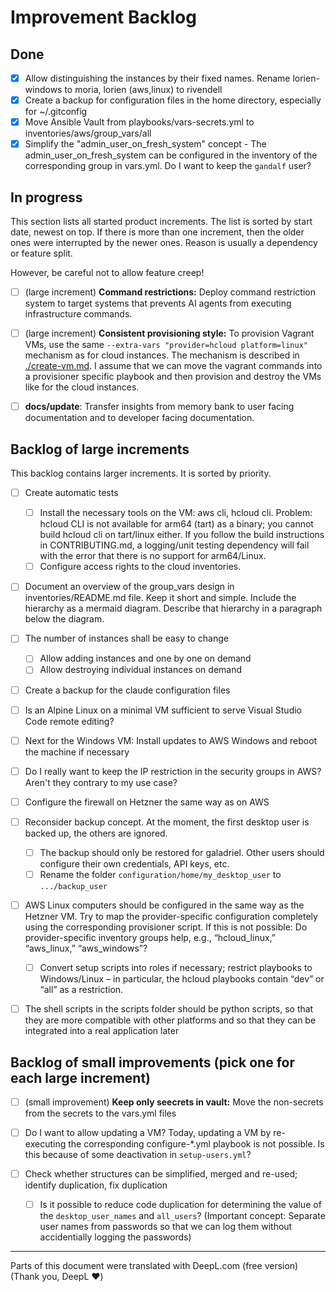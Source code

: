 # Improvement Backlog

## Done

- [x] Allow distinguishing the instances by their fixed names. Rename lorien-windows to moria, lorien (aws,linux) to rivendell
- [x] Create a backup for configuration files in the home directory, especially for ~/.gitconfig
- [x] Move Ansible Vault from playbooks/vars-secrets.yml to inventories/aws/group_vars/all
- [x] Simplify the "admin_user_on_fresh_system" concept - The admin_user_on_fresh_system can be configured in the inventory of the corresponding group in vars.yml. Do I want to keep the `gandalf` user?

## In progress

This section lists all started product increments. The list is sorted by start date, newest on top. If there is more than one increment, then the older ones were interrupted by the newer ones. Reason is usually a dependency or feature split.

However, be careful not to allow feature creep!

- [ ] (large increment) **Command restrictions:** Deploy command restriction system to target systems that prevents AI agents from executing infrastructure commands.

- [ ] (large increment) **Consistent provisioning style:** To provision Vagrant VMs, use the same `--extra-vars "provider=hcloud platform=linux"` mechanism as for cloud instances. The mechanism is described in [./create-vm.md](./create-vm.md). I assume that we can move the vagrant commands into a provisioner specific playbook and then provision and destroy the VMs like for the cloud instances.

- [ ] **docs/update**: Transfer insights from memory bank to user facing documentation and to developer facing documentation.

## Backlog of large increments

This backlog contains larger increments. It is sorted by priority.

- [ ] Create automatic tests
  - [ ] Install the necessary tools on the VM: aws cli, hcloud cli. Problem: hcloud CLI is not available for arm64 (tart) as a binary; you cannot build hcloud cli on tart/linux either. If you follow the build instructions in CONTRIBUTING.md, a logging/unit testing dependency will fail with the error that there is no support for arm64/Linux.
  - [ ] Configure access rights to the cloud inventories.

- [ ] Document an overview of the group_vars design in inventories/README.md file. Keep it short and simple. Include the hierarchy as a mermaid diagram. Describe that hierarchy in a paragraph below the diagram.

- [ ] The number of instances shall be easy to change
  - [ ] Allow adding instances and one by one on demand
  - [ ] Allow destroying individual instances on demand

- [ ] Create a backup for the claude configuration files

- [ ] Is an Alpine Linux on a minimal VM sufficient to serve Visual Studio Code remote editing?

- [ ] Next for the Windows VM: Install updates to AWS Windows and reboot the machine if necessary

- [ ] Do I really want to keep the IP restriction in the security groups in AWS? Aren't they contrary to my use case?

- [ ] Configure the firewall on Hetzner the same way as on AWS

- [ ] Reconsider backup concept. At the moment, the first desktop user is backed up, the others are ignored.
  - [ ] The backup should only be restored for galadriel. Other users should configure their own credentials, API keys, etc.
  - [ ] Rename the folder `configuration/home/my_desktop_user` to `.../backup_user`

- [ ] AWS Linux computers should be configured in the same way as the Hetzner VM. Try to map the provider-specific configuration completely using the corresponding provisioner script. If this is not possible: Do provider-specific inventory groups help, e.g., “hcloud_linux,” “aws_linux,” “aws_windows”?
  - [ ] Convert setup scripts into roles if necessary; restrict playbooks to Windows/Linux – in particular, the hcloud playbooks contain “dev” or “all” as a restriction.

- [ ] The shell scripts in the scripts folder should be python scripts, so that they are more compatible with other platforms and so that they can be integrated into a real application later

## Backlog of small improvements (pick one for each large increment)

- [ ] (small improvement) **Keep only seecrets in vault:** Move the non-secrets from the secrets to the vars.yml files

- [ ] Do I want to allow updating a VM? Today, updating a VM by re-executing the corresponding configure-*.yml playbook is not possible. Is this because of some deactivation in `setup-users.yml`?

- [ ] Check whether structures can be simplified, merged and re-used; identify duplication, fix duplication
  - [ ] Is it possible to reduce code duplication for determining the value of the `desktop_user_names` and `all_users`? (Important concept: Separate user names from passwords so that we can log them without accidentially logging the passwords)

---

Parts of this document were translated with DeepL.com (free version) (Thank you, DeepL ❤️)